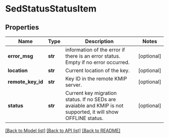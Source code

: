 # SedStatusStatusItem

## Properties
Name | Type | Description | Notes
------------ | ------------- | ------------- | -------------
**error_msg** | **str** | information of the error if there is an error status. Empty if no error occurred. | [optional] 
**location** | **str** | Current location of the key. | [optional] 
**remote_key_id** | **str** | Key ID in the remote KMIP server. | [optional] 
**status** | **str** | Current key migration status. If no SEDs are avaiable and KMIP is not supported, it will show OFFLINE status. | [optional] 

[[Back to Model list]](../README.md#documentation-for-models) [[Back to API list]](../README.md#documentation-for-api-endpoints) [[Back to README]](../README.md)


